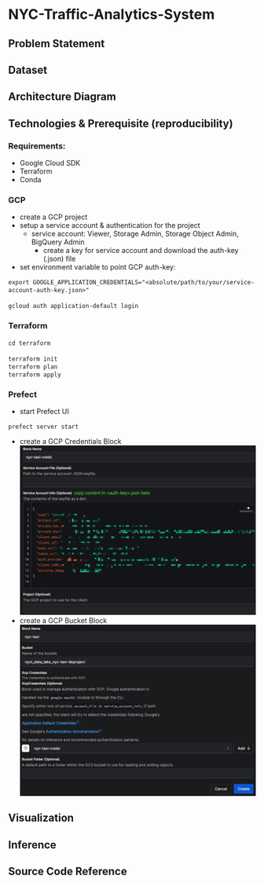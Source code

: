 # NYC-Traffic-Analytics-System

## Problem Statement

## Dataset

## Architecture Diagram

## Technologies & Prerequisite (reproducibility)

### Requirements:
- Google Cloud SDK
- Terraform
- Conda

### GCP
- create a GCP project
- setup a service account & authentication for the project
    -   service account: Viewer, Storage Admin, Storage Object Admin, BigQuery Admin
        -   create a key for service account and download the auth-key (.json) file
- set environment variable to point GCP auth-key:

```
export GOOGLE_APPLICATION_CREDENTIALS="<absolute/path/to/your/service-account-auth-key.json>"

gcloud auth application-default login
```

### Terraform
```
cd terraform

terraform init
terraform plan
terraform apply
```

### Prefect
- start Prefect UI
```
prefect server start
```
- create a  GCP Credentials Block
![alt img](https://github.com/ym-xu/NYC-Traffic-Analytics-System/blob/main/imgs/Xnip2023-10-19_12-13-56.jpg)
- create a GCP Bucket Block
![alt img](https://github.com/ym-xu/NYC-Traffic-Analytics-System/blob/main/imgs/Xnip2023-10-19_12-14-59.jpg)


## Visualization

## Inference

## Source Code Reference